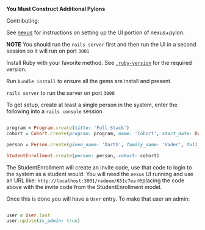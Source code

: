 **You Must Construct Additional Pylons**

Contributing:

See [nexus](https://github.com/suncoast-devs/nexus) for instructions on setting up the UI portion of nexus+pylon.

**NOTE** You should run the `rails server` first and then run the UI in a second session so it will run on port `3001`

Install Ruby with your favorite method. See [`.ruby-version`](https://github.com/suncoast-devs/pylon/blob/master/.ruby-version) for the required version.

Run `bundle install` to ensure all the gems are install and present.

`rails server` to run the server on port `3000`


To get setup, create at least a single person in the system, enter the following into a `rails console` session

```ruby

program = Program.create(title: 'Full Stack')
cohort = Cohort.create(program: program, name: 'Cohort', start_date: Date.today, end_date: 120.days.from_now)

person = Person.create(given_name: 'Darth', family_name: 'Vader', full_name: 'Darth Vader')

StudentEnrollment.create(person: person, cohort: cohort)
```

The StudentEnrollment will create an invite code, use that code to login to the system as a student would.
You will need the `nexus` UI running and use an URL like: `http://localhost:3001/redeem/651c7ea` replacing
the code above with the invite code from the StudentEnrollment model.

Once this is done you will have a `User` entry. To make that user an admin:

```ruby

user = User.last
user.update(is_admin: true)
```
